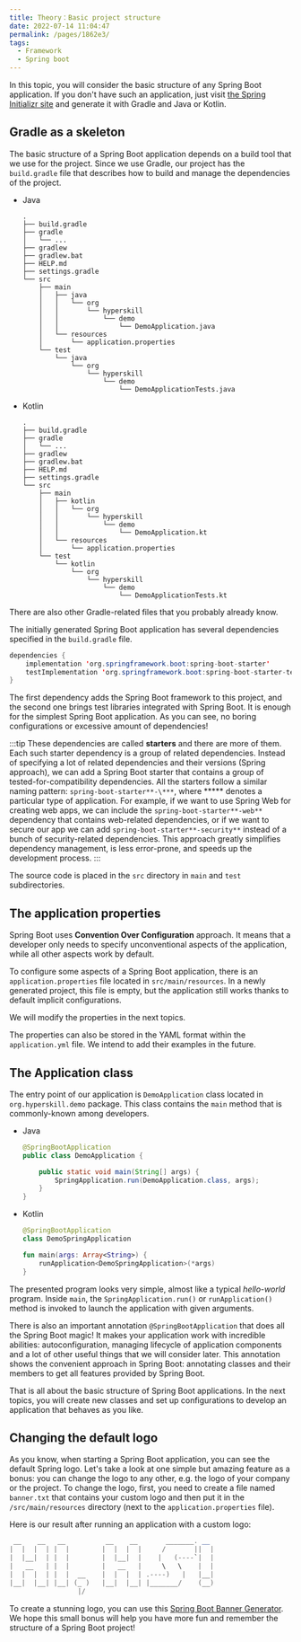 ```yaml
---
title: Theory：Basic project structure
date: 2022-07-14 11:04:47
permalink: /pages/1862e3/
tags:
  - Framework
  - Spring boot
---
```

In this topic, you will consider the basic structure of any Spring Boot application. If you don't have such an application, just visit [the Spring Initializr site](https://start.spring.io/) and generate it with Gradle and Java or Kotlin.

## Gradle as a skeleton

The basic structure of a Spring Boot application depends on a build tool that we use for the project. Since we use Gradle, our project has the `build.gradle` file that describes how to build and manage the dependencies of the project.

- Java

  ```
  .
  ├── build.gradle
  ├── gradle
  │   └── ...
  ├── gradlew
  ├── gradlew.bat
  ├── HELP.md
  ├── settings.gradle
  └── src
      ├── main
      │   ├── java
      │   │   └── org
      │   │       └── hyperskill
      │   │           └── demo
      │   │               └── DemoApplication.java
      │   └── resources
      │       └── application.properties
      └── test
          └── java
              └── org
                  └── hyperskill
                      └── demo
                          └── DemoApplicationTests.java
  ```

  

- Kotlin

  ```
  .
  ├── build.gradle
  ├── gradle
  │   └── ...
  ├── gradlew
  ├── gradlew.bat
  ├── HELP.md
  ├── settings.gradle
  └── src
      ├── main
      │   ├── kotlin
      │   │   └── org
      │   │       └── hyperskill
      │   │           └── demo
      │   │               └── DemoApplication.kt
      │   └── resources
      │       └── application.properties
      └── test
          └── kotlin
              └── org
                  └── hyperskill
                      └── demo
                          └── DemoApplicationTests.kt
  ```

  

There are also other Gradle-related files that you probably already know.

The initially generated Spring Boot application has several dependencies specified in the `build.gradle` file.

```java
dependencies {
    implementation 'org.springframework.boot:spring-boot-starter'
    testImplementation 'org.springframework.boot:spring-boot-starter-test'
}
```

The first dependency adds the Spring Boot framework to this project, and the second one brings test libraries integrated with Spring Boot. It is enough for the simplest Spring Boot application. As you can see, no boring configurations or excessive amount of dependencies!


:::tip
These dependencies are called **starters** and there are more of them. Each such starter dependency is a group of related dependencies. Instead of specifying a lot of related dependencies and their versions (Spring approach), we can add a Spring Boot starter that contains a group of tested-for-compatibility dependencies. All the starters follow a similar naming pattern: `spring-boot-starter**-\***`, where ***** denotes a particular type of application. For example, if we want to use Spring Web for creating web apps, we can include the `spring-boot-starter**-web**` dependency that contains web-related dependencies, or if we want to secure our app we can add `spring-boot-starter**-security**` instead of a bunch of security-related dependencies. This approach greatly simplifies dependency management, is less error-prone, and speeds up the development process.
:::

The source code is placed in the `src` directory in `main` and `test` subdirectories.

## The application properties

Spring Boot uses **Convention Over Configuration** approach. It means that a developer only needs to specify unconventional aspects of the application, while all other aspects work by default.

To configure some aspects of a Spring Boot application, there is an `application.properties` file located in `src/main/resources`. In a newly generated project, this file is empty, but the application still works thanks to default implicit configurations.

We will modify the properties in the next topics.



The properties can also be stored in the YAML format within the `application.yml` file. We intend to add their examples in the future.

## The Application class

The entry point of our application is `DemoApplication` class located in `org.hyperskill.demo` package. This class contains the `main` method that is commonly-known among developers.

- Java

  ```Java
  @SpringBootApplication
  public class DemoApplication {
  
      public static void main(String[] args) {
          SpringApplication.run(DemoApplication.class, args);
      }
  }
  ```

  

- Kotlin

  ```kotlin
  @SpringBootApplication
  class DemoSpringApplication
  
  fun main(args: Array<String>) {
      runApplication<DemoSpringApplication>(*args)
  }
  ```

  

The presented program looks very simple, almost like a typical *hello-world* program. Inside `main`, the `SpringApplication.run()` or `runApplication()` method is invoked to launch the application with given arguments.

There is also an important annotation `@SpringBootApplication` that does all the Spring Boot magic! It makes your application work with incredible abilities: autoconfiguration, managing lifecycle of application components and a lot of other useful things that we will consider later. This annotation shows the convenient approach in Spring Boot: annotating classes and their members to get all features provided by Spring Boot.

That is all about the basic structure of Spring Boot applications. In the next topics, you will create new classes and set up configurations to develop an application that behaves as you like.

## Changing the default logo

As you know, when starting a Spring Boot application, you can see the default Spring logo. Let's take a look at one simple but amazing feature as a bonus: you can change the logo to any other, e.g. the logo of your company or the project. To change the logo, first, you need to create a file named `banner.txt` that contains your custom logo and then put it in the `/src/main/resources` directory (next to the `application.properties` file).

Here is our result after running an application with a custom logo:

```java
 __    __   __          __    __       _______. __  
|  |  |  | |  |        |  |  |  |     /       ||  | 
|  |__|  | |  |        |  |__|  |    |   (----`|  | 
|   __   | |  |        |   __   |     \   \    |  | 
|  |  |  | |  |  __    |  |  |  | .----)   |   |__| 
|__|  |__| |__| (_ )   |__|  |__| |_______/    (__) 
                 |/                                 
```

To create a stunning logo, you can use this [Spring Boot Banner Generator](https://github.com/Turbots/spring-boot-banner-gen). We hope this small bonus will help you have more fun and remember the structure of a Spring Boot project!